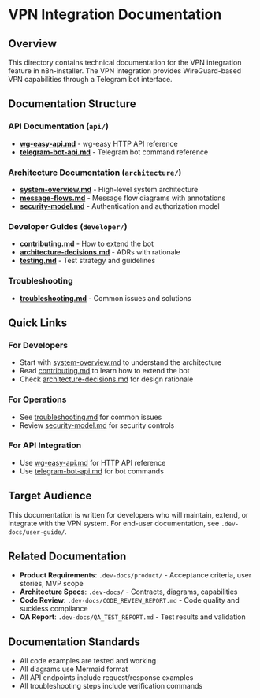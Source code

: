 # VPN Integration Documentation

## Overview

This directory contains technical documentation for the VPN integration feature in n8n-installer. The VPN integration provides WireGuard-based VPN capabilities through a Telegram bot interface.

## Documentation Structure

### API Documentation (`api/`)
- **[wg-easy-api.md](api/wg-easy-api.md)** - wg-easy HTTP API reference
- **[telegram-bot-api.md](api/telegram-bot-api.md)** - Telegram bot command reference

### Architecture Documentation (`architecture/`)
- **[system-overview.md](architecture/system-overview.md)** - High-level system architecture
- **[message-flows.md](architecture/message-flows.md)** - Message flow diagrams with annotations
- **[security-model.md](architecture/security-model.md)** - Authentication and authorization model

### Developer Guides (`developer/`)
- **[contributing.md](developer/contributing.md)** - How to extend the bot
- **[architecture-decisions.md](developer/architecture-decisions.md)** - ADRs with rationale
- **[testing.md](developer/testing.md)** - Test strategy and guidelines

### Troubleshooting
- **[troubleshooting.md](troubleshooting.md)** - Common issues and solutions

## Quick Links

### For Developers
- Start with [system-overview.md](architecture/system-overview.md) to understand the architecture
- Read [contributing.md](developer/contributing.md) to learn how to extend the bot
- Check [architecture-decisions.md](developer/architecture-decisions.md) for design rationale

### For Operations
- See [troubleshooting.md](troubleshooting.md) for common issues
- Review [security-model.md](architecture/security-model.md) for security controls

### For API Integration
- Use [wg-easy-api.md](api/wg-easy-api.md) for HTTP API reference
- Use [telegram-bot-api.md](api/telegram-bot-api.md) for bot commands

## Target Audience

This documentation is written for developers who will maintain, extend, or integrate with the VPN system. For end-user documentation, see `.dev-docs/user-guide/`.

## Related Documentation

- **Product Requirements**: `.dev-docs/product/` - Acceptance criteria, user stories, MVP scope
- **Architecture Specs**: `.dev-docs/` - Contracts, diagrams, capabilities
- **Code Review**: `.dev-docs/CODE_REVIEW_REPORT.md` - Code quality and suckless compliance
- **QA Report**: `.dev-docs/QA_TEST_REPORT.md` - Test results and validation

## Documentation Standards

- All code examples are tested and working
- All diagrams use Mermaid format
- All API endpoints include request/response examples
- All troubleshooting steps include verification commands
